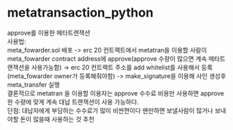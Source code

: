 # metatransaction_python
approve를 이용한 메타트랜잭션<br>
사용법:<br>
meta_fowarder.sol 배포 -> erc 20 컨트랙트에서 metatran을 이용할 사람이 meta_fowarder contract address에 approve(approve 수량이 많으면 계속 메타트랜잭션을 사용가능함)
-> erc 20 컨트랙트 주소를 add whitelist를 사용해서 등록 (meta_fowarder owner가 등록해줘야함) -> make_signature을 이용해 사인 생성후 meta_transfer 실행<br>
결론적으로 metatran 을 이용할 이용자는 approve 수수료 비용만 사용하면 approve한 수량에 맞게 계속 대납 트랜잭션이 사용 가능하다.<br>
단점: 대납자에게 부담하는 수수료가 많이 비싼편이다 왠만하면 보낼사람이 많거나 보내야할 돈이 많을때 사용하는 것 추천


